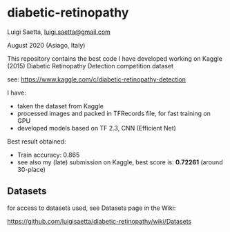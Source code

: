 # diabetic-retinopathy

Luigi Saetta, luigi.saetta@gmail.com

August 2020 (Asiago, Italy)

This repository contains the best code I have developed working on Kaggle (2015)
Diabetic Retinopathy Detection competition dataset

see: https://www.kaggle.com/c/diabetic-retinopathy-detection

I have:
* taken the dataset from Kaggle
* processed images and packed in TFRecords file, for fast training on GPU
* developed models based on TF 2.3, CNN (Efficient Net)

Best result obtained:
* Train accuracy: 0.865
* see also my (late) submission on Kaggle, best score is: **0.72261** (around 30-place)

## Datasets

for access to datasets used, see Datasets page in the Wiki:

https://github.com/luigisaetta/diabetic-retinopathy/wiki/Datasets



